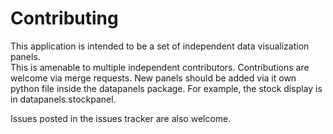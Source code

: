 # Contributing

This application is intended to be a set of independent data visualization panels.  
This is amenable to multiple independent contributors.  Contributions are welcome
via merge requests.  New panels should be added via it own python file inside the
datapanels package.  For example, the stock display is in datapanels.stockpanel.

Issues posted in the issues tracker are also welcome.
